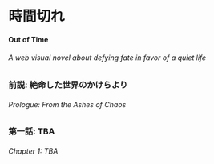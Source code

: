 # 時間切れ
#### Out of Time
###### A web visual novel about defying fate in favor of a quiet life

### 前説: 絶命した世界のかけらより
###### Prologue: From the Ashes of Chaos

### 第一話: TBA
###### Chapter 1: TBA
